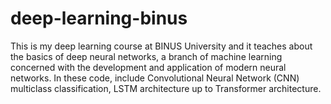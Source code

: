 # deep-learning-binus
This is my deep learning course at BINUS University and it teaches about the basics of deep neural networks, a branch of machine learning concerned with the development and application of modern neural networks. In these code, include Convolutional Neural Network (CNN) multiclass classification, LSTM architecture up to Transformer architecture.

